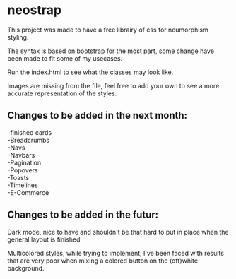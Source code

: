 # neostrap

This project was made to have a free librairy of css for neumorphism styling.

The syntax is based on bootstrap for the most part, some change have been made to fit some of my usecases.

Run the index.html to see what the classes may look like.

Images are missing from the file, feel free to add your own to see a more accurate representation of the styles.

## Changes to be added in the next month:

-finished cards<br>
-Breadcrumbs<br>
-Navs<br>
-Navbars<br>
-Pagination<br>
-Popovers<br>
-Toasts<br>
-Timelines<br>
-E-Commerce<br>

## Changes to be added in the futur:

Dark mode, nice to have and shouldn't be that hard to put in place when the general layout is finished

Multicolored styles, while trying to implement, I've been faced with results that are very poor when mixing a colored button on the (off)white background.
